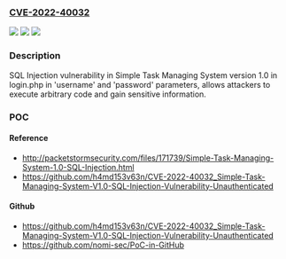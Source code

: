 ### [CVE-2022-40032](https://cve.mitre.org/cgi-bin/cvename.cgi?name=CVE-2022-40032)
![](https://img.shields.io/static/v1?label=Product&message=n%2Fa&color=blue)
![](https://img.shields.io/static/v1?label=Version&message=n%2Fa&color=blue)
![](https://img.shields.io/static/v1?label=Vulnerability&message=n%2Fa&color=brighgreen)

### Description

SQL Injection vulnerability in Simple Task Managing System version 1.0 in login.php in 'username' and 'password' parameters, allows attackers to execute arbitrary code and gain sensitive information.

### POC

#### Reference
- http://packetstormsecurity.com/files/171739/Simple-Task-Managing-System-1.0-SQL-Injection.html
- https://github.com/h4md153v63n/CVE-2022-40032_Simple-Task-Managing-System-V1.0-SQL-Injection-Vulnerability-Unauthenticated

#### Github
- https://github.com/h4md153v63n/CVE-2022-40032_Simple-Task-Managing-System-V1.0-SQL-Injection-Vulnerability-Unauthenticated
- https://github.com/nomi-sec/PoC-in-GitHub

